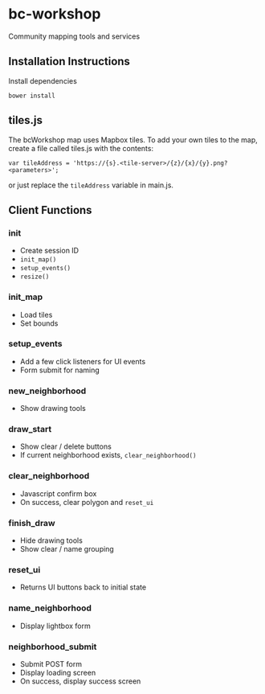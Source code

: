 # bc-workshop
Community mapping tools and services

## Installation Instructions

Install dependencies
```
bower install
```

## tiles.js
The bcWorkshop map uses Mapbox tiles. To add your own tiles to the map, create a file called tiles.js with the contents:
```
var tileAddress = 'https://{s}.<tile-server>/{z}/{x}/{y}.png?<parameters>';
```
or just replace the `tileAddress` variable in main.js.

## Client Functions

### init
- Create session ID
- `init_map()`
- `setup_events()`
- `resize()`

### init_map
- Load tiles
- Set bounds

### setup_events
- Add a few click listeners for UI events
- Form submit for naming

### new_neighborhood
- Show drawing tools

### draw_start
- Show clear / delete buttons
- If current neighborhood exists, `clear_neighborhood()`

### clear_neighborhood
- Javascript confirm box
- On success, clear polygon and `reset_ui`

### finish_draw
- Hide drawing tools
- Show clear / name grouping

### reset_ui
- Returns UI buttons back to initial state

### name_neighborhood
- Display lightbox form

### neighborhood_submit
- Submit POST form
- Display loading screen
- On success, display success screen
